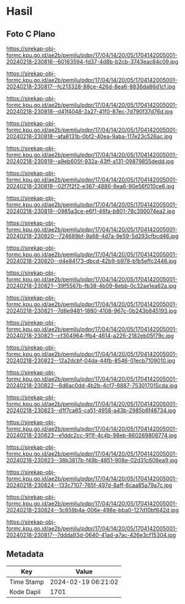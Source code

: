 # Hasil

## Foto C Plano

https://sirekap-obj-formc.kpu.go.id/ae2b/pemilu/pdpr/17/04/14/20/05/1704142005001-20240218-230816--60163594-fd37-4d8b-b2cb-3743eac84c09.jpg

https://sirekap-obj-formc.kpu.go.id/ae2b/pemilu/pdpr/17/04/14/20/05/1704142005001-20240218-230817--fc213328-88ce-426d-8ea6-8836da86d1cf.jpg

https://sirekap-obj-formc.kpu.go.id/ae2b/pemilu/pdpr/17/04/14/20/05/1704142005001-20240218-230818--d41f4048-2a27-41f0-87ec-7d790f37d76d.jpg

https://sirekap-obj-formc.kpu.go.id/ae2b/pemilu/pdpr/17/04/14/20/05/1704142005001-20240218-230818--afa8131b-0bf2-40ea-9aba-117e23c526ac.jpg

https://sirekap-obj-formc.kpu.go.id/ae2b/pemilu/pdpr/17/04/14/20/05/1704142005001-20240218-230819--a9eb605f-932a-43ff-a131-09879855dedd.jpg

https://sirekap-obj-formc.kpu.go.id/ae2b/pemilu/pdpr/17/04/14/20/05/1704142005001-20240218-230819--02f7f2f2-e367-4886-8ea6-90e56f010ce6.jpg

https://sirekap-obj-formc.kpu.go.id/ae2b/pemilu/pdpr/17/04/14/20/05/1704142005001-20240218-230819--0985a3ce-e6f1-46fa-b801-78c390074ea2.jpg

https://sirekap-obj-formc.kpu.go.id/ae2b/pemilu/pdpr/17/04/14/20/05/1704142005001-20240218-230820--724689bf-9a68-4d7a-9e59-5d293cfbcd46.jpg

https://sirekap-obj-formc.kpu.go.id/ae2b/pemilu/pdpr/17/04/14/20/05/1704142005001-20240218-230820--d4e84173-dbcd-42b9-b978-b1b5effc2446.jpg

https://sirekap-obj-formc.kpu.go.id/ae2b/pemilu/pdpr/17/04/14/20/05/1704142005001-20240218-230821--39f5567b-fb38-4b09-8ebb-0c32ae1ea62a.jpg

https://sirekap-obj-formc.kpu.go.id/ae2b/pemilu/pdpr/17/04/14/20/05/1704142005001-20240218-230821--7d8e9481-1880-4108-967c-0b243b845193.jpg

https://sirekap-obj-formc.kpu.go.id/ae2b/pemilu/pdpr/17/04/14/20/05/1704142005001-20240218-230821--cf304964-ffb4-4614-a226-2182eb05f79c.jpg

https://sirekap-obj-formc.kpu.go.id/ae2b/pemilu/pdpr/17/04/14/20/05/1704142005001-20240218-230822--12a2dcbf-04da-44fb-8546-01ecb7109010.jpg

https://sirekap-obj-formc.kpu.go.id/ae2b/pemilu/pdpr/17/04/14/20/05/1704142005001-20240218-230822--8d6ac0dd-4b2b-4cf7-8887-753017015cda.jpg

https://sirekap-obj-formc.kpu.go.id/ae2b/pemilu/pdpr/17/04/14/20/05/1704142005001-20240218-230823--d1f7ca65-ca51-4958-a43b-2985b6f48734.jpg

https://sirekap-obj-formc.kpu.go.id/ae2b/pemilu/pdpr/17/04/14/20/05/1704142005001-20240218-230823--e1ddc2cc-911f-4c4b-98eb-860269806774.jpg

https://sirekap-obj-formc.kpu.go.id/ae2b/pemilu/pdpr/17/04/14/20/05/1704142005001-20240218-230823--38b3817b-f49b-4851-908e-02d31c608ea9.jpg

https://sirekap-obj-formc.kpu.go.id/ae2b/pemilu/pdpr/17/04/14/20/05/1704142005001-20240218-230824--133c7107-765f-497d-8aff-6caa85a79a7c.jpg

https://sirekap-obj-formc.kpu.go.id/ae2b/pemilu/pdpr/17/04/14/20/05/1704142005001-20240218-230824--3c659b4a-006e-498e-bba0-127d10bf642d.jpg

https://sirekap-obj-formc.kpu.go.id/ae2b/pemilu/pdpr/17/04/14/20/05/1704142005001-20240218-230817--7ddda93d-0640-41ad-a7ac-426e3cf15304.jpg


## Metadata

| Key        | Value               |
| ---------- | ------------------- |
| Time Stamp | 2024-02-19 06:21:02 |
| Kode Dapil | 1701                |



